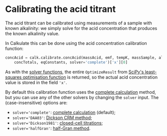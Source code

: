 # Calibrating the acid titrant

The acid titrant can be calibrated using measurements of a sample with known alkalinity: we simply solve for the acid concentration that produces the known alkalinity value.

In Calkulate this can be done using the acid concentration calibration function:

```python
concAcid = calk.calibrate.concAcid(massAcid, emf, tempK, massSample, alkCert,
    concTotals, eqConstants, solver='complete')['x'][0]
```

As with the [solver functions](../solvers), the entire `OptimizeResult` from [SciPy's least-squares optimisation function](https://docs.scipy.org/doc/scipy/reference/generated/scipy.optimize.least_squares.html) is returned, so the actual acid concentration value is stored in the field `'x'`.

By default this calibration function uses the [complete calculation](../solvers/#complete-complete-calculation) method, but you can use any of the other solvers by changing the `solver` input. The (case-insensitive) options are:

  * `solver='complete'`: [complete calculation](../solvers/#complete-complete-calculation) (default);
  * `solver='DAA03'`: [Dickson CRM method](../solvers/#daa03-dickson-crm-method);
  * `solver='Dickson1981'`: [closed-cell titrations](../solvers/#dickson1981-closed-cell-titrations);
  * `solver='halfGran'`: [half-Gran method](../solvers/#halfgran-half-gran-method).
